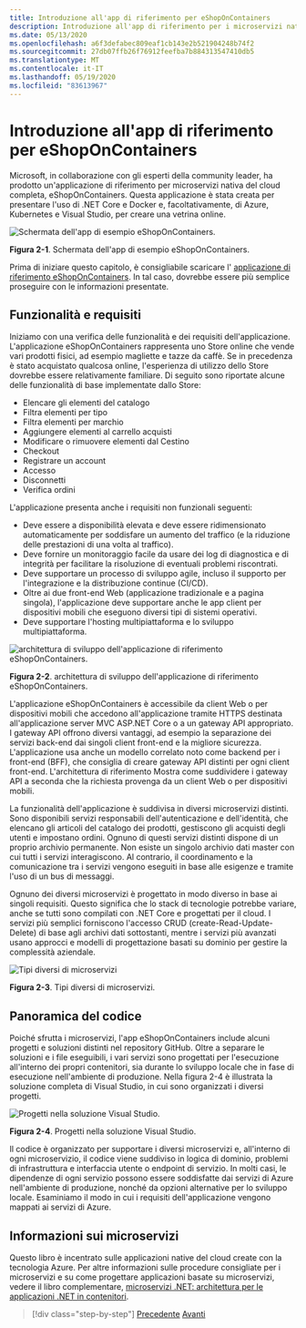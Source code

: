 ```yaml
---
title: Introduzione all'app di riferimento per eShopOnContainers
description: Introduzione all'app di riferimento per i microservizi nativi del cloud eShopOnContainers per ASP.NET Core e Azure.
ms.date: 05/13/2020
ms.openlocfilehash: a6f3defabec809eaf1cb143e2b521904248b74f2
ms.sourcegitcommit: 27db07ffb26f76912feefba7b884313547410db5
ms.translationtype: MT
ms.contentlocale: it-IT
ms.lasthandoff: 05/19/2020
ms.locfileid: "83613967"
---
```

# <a name="introducing-eshoponcontainers-reference-app"></a>Introduzione all'app di riferimento per eShopOnContainers

Microsoft, in collaborazione con gli esperti della community leader, ha prodotto un'applicazione di riferimento per microservizi nativa del cloud completa, eShopOnContainers. Questa applicazione è stata creata per presentare l'uso di .NET Core e Docker e, facoltativamente, di Azure, Kubernetes e Visual Studio, per creare una vetrina online.

![Schermata dell'app di esempio eShopOnContainers.](./media/eshoponcontainers-sample-app-screenshot.png)

**Figura 2-1**. Schermata dell'app di esempio eShopOnContainers.

Prima di iniziare questo capitolo, è consigliabile scaricare l' [applicazione di riferimento eShopOnContainers](https://github.com/dotnet-architecture/eShopOnContainers). In tal caso, dovrebbe essere più semplice proseguire con le informazioni presentate.

## <a name="features-and-requirements"></a>Funzionalità e requisiti

Iniziamo con una verifica delle funzionalità e dei requisiti dell'applicazione. L'applicazione eShopOnContainers rappresenta uno Store online che vende vari prodotti fisici, ad esempio magliette e tazze da caffè. Se in precedenza è stato acquistato qualcosa online, l'esperienza di utilizzo dello Store dovrebbe essere relativamente familiare. Di seguito sono riportate alcune delle funzionalità di base implementate dallo Store:

- Elencare gli elementi del catalogo
- Filtra elementi per tipo
- Filtra elementi per marchio
- Aggiungere elementi al carrello acquisti
- Modificare o rimuovere elementi dal Cestino
- Checkout
- Registrare un account
- Accesso
- Disconnetti
- Verifica ordini

L'applicazione presenta anche i requisiti non funzionali seguenti:

- Deve essere a disponibilità elevata e deve essere ridimensionato automaticamente per soddisfare un aumento del traffico (e la riduzione delle prestazioni di una volta al traffico).
- Deve fornire un monitoraggio facile da usare dei log di diagnostica e di integrità per facilitare la risoluzione di eventuali problemi riscontrati.
- Deve supportare un processo di sviluppo agile, incluso il supporto per l'integrazione e la distribuzione continue (CI/CD).
- Oltre ai due front-end Web (applicazione tradizionale e a pagina singola), l'applicazione deve supportare anche le app client per dispositivi mobili che eseguono diversi tipi di sistemi operativi.
- Deve supportare l'hosting multipiattaforma e lo sviluppo multipiattaforma.

![architettura di sviluppo dell'applicazione di riferimento eShopOnContainers.](./media/eshoponcontainers-development-architecture.png)

**Figura 2-2**. architettura di sviluppo dell'applicazione di riferimento eShopOnContainers.

L'applicazione eShopOnContainers è accessibile da client Web o per dispositivi mobili che accedono all'applicazione tramite HTTPS destinata all'applicazione server MVC ASP.NET Core o a un gateway API appropriato. I gateway API offrono diversi vantaggi, ad esempio la separazione dei servizi back-end dai singoli client front-end e la migliore sicurezza. L'applicazione usa anche un modello correlato noto come backend per i front-end (BFF), che consiglia di creare gateway API distinti per ogni client front-end. L'architettura di riferimento Mostra come suddividere i gateway API a seconda che la richiesta provenga da un client Web o per dispositivi mobili.

La funzionalità dell'applicazione è suddivisa in diversi microservizi distinti. Sono disponibili servizi responsabili dell'autenticazione e dell'identità, che elencano gli articoli del catalogo dei prodotti, gestiscono gli acquisti degli utenti e impostano ordini. Ognuno di questi servizi distinti dispone di un proprio archivio permanente. Non esiste un singolo archivio dati master con cui tutti i servizi interagiscono. Al contrario, il coordinamento e la comunicazione tra i servizi vengono eseguiti in base alle esigenze e tramite l'uso di un bus di messaggi.

Ognuno dei diversi microservizi è progettato in modo diverso in base ai singoli requisiti. Questo significa che lo stack di tecnologie potrebbe variare, anche se tutti sono compilati con .NET Core e progettati per il cloud. I servizi più semplici forniscono l'accesso CRUD (create-Read-Update-Delete) di base agli archivi dati sottostanti, mentre i servizi più avanzati usano approcci e modelli di progettazione basati su dominio per gestire la complessità aziendale.

![Tipi diversi di microservizi](./media/different-kinds-of-microservices.png)

**Figura 2-3**. Tipi diversi di microservizi.

## <a name="overview-of-the-code"></a>Panoramica del codice

Poiché sfrutta i microservizi, l'app eShopOnContainers include alcuni progetti e soluzioni distinti nel repository GitHub. Oltre a separare le soluzioni e i file eseguibili, i vari servizi sono progettati per l'esecuzione all'interno dei propri contenitori, sia durante lo sviluppo locale che in fase di esecuzione nell'ambiente di produzione. Nella figura 2-4 è illustrata la soluzione completa di Visual Studio, in cui sono organizzati i diversi progetti.

![Progetti nella soluzione Visual Studio.](./media/projects-in-visual-studio-solution.png)

**Figura 2-4**. Progetti nella soluzione Visual Studio.

Il codice è organizzato per supportare i diversi microservizi e, all'interno di ogni microservizio, il codice viene suddiviso in logica di dominio, problemi di infrastruttura e interfaccia utente o endpoint di servizio. In molti casi, le dipendenze di ogni servizio possono essere soddisfatte dai servizi di Azure nell'ambiente di produzione, nonché da opzioni alternative per lo sviluppo locale. Esaminiamo il modo in cui i requisiti dell'applicazione vengono mappati ai servizi di Azure.

## <a name="understanding-microservices"></a>Informazioni sui microservizi

Questo libro è incentrato sulle applicazioni native del cloud create con la tecnologia Azure. Per altre informazioni sulle procedure consigliate per i microservizi e su come progettare applicazioni basate su microservizi, vedere il libro complementare, [microservizi .NET: architettura per le applicazioni .NET in contenitori](https://dotnet.microsoft.com/download/thank-you/microservices-architecture-ebook).

>[!div class="step-by-step"]
>[Precedente](candidate-apps.md) 
> [Avanti](map-eshoponcontainers-azure-services.md)
